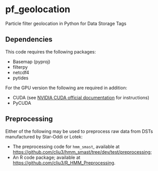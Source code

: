 # pf_geolocation
Particle filter geolocation in Python for Data Storage Tags

## Dependencies
This code requires the following packages:
* Basemap (pyproj)
* filterpy
* netcdf4
* pytides

For the GPU version the following are required in addition:
* CUDA (see [NVIDIA CUDA official documentation](http://docs.nvidia.com/cuda/cuda-installation-guide-linux/index.html) for instructions)
* PyCUDA

## Preprocessing
Either of the following may be used to preprocess raw data from DSTs manufactured by Star-Oddi or Lotek:
* The preprocessing code for `hmm_smast`, available at https://github.com/cliu3/hmm_smast/tree/dev/test/preprocessing;
* An R code package; available at https://github.com/cliu3/R_HMM_Preprocessing. 
